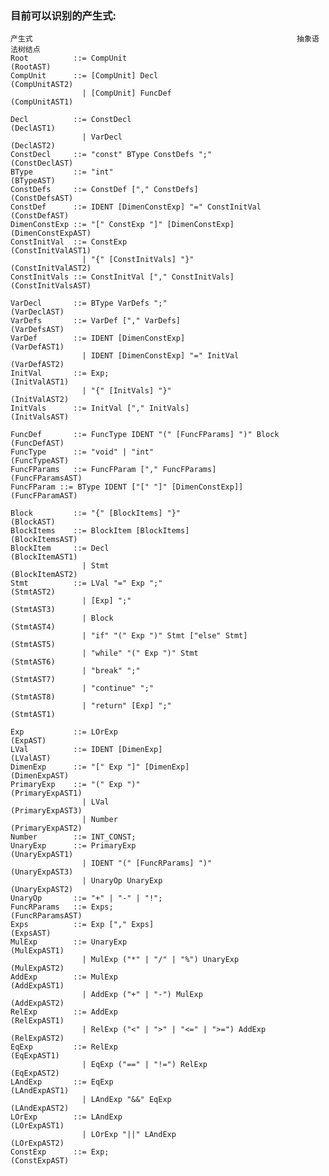 ### 目前可以识别的产生式:
    产生式                                                           抽象语法树结点
    Root          ::= CompUnit                                      (RootAST)
    CompUnit      ::= [CompUnit] Decl                               (CompUnitAST2)
                    | [CompUnit] FuncDef                            (CompUnitAST1)

    Decl          ::= ConstDecl                                     (DeclAST1)
                    | VarDecl                                       (DeclAST2)
    ConstDecl     ::= "const" BType ConstDefs ";"                   (ConstDeclAST)
    BType         ::= "int"                                         (BTypeAST)
    ConstDefs     ::= ConstDef ["," ConstDefs]                      (ConstDefsAST)
    ConstDef      ::= IDENT [DimenConstExp] "=" ConstInitVal        (ConstDefAST)
    DimenConstExp ::= "[" ConstExp "]" [DimenConstExp]              (DimenConstExpAST)
    ConstInitVal  ::= ConstExp                                      (ConstInitValAST1)
                    | "{" [ConstInitVals] "}"                       (ConstInitValAST2)
    ConstInitVals ::= ConstInitVal ["," ConstInitVals]              (ConstInitValsAST)
    
    VarDecl       ::= BType VarDefs ";"                             (VarDeclAST)
    VarDefs       ::= VarDef ["," VarDefs]                          (VarDefsAST)
    VarDef        ::= IDENT [DimenConstExp]                         (VarDefAST1)
                    | IDENT [DimenConstExp] "=" InitVal             (VarDefAST2)
    InitVal       ::= Exp;                                          (InitValAST1)
                    | "{" [InitVals] "}"                            (InitValAST2)
    InitVals      ::= InitVal ["," InitVals]                        (InitValsAST)

    FuncDef       ::= FuncType IDENT "(" [FuncFParams] ")" Block    (FuncDefAST)
    FuncType      ::= "void" | "int"                                (FuncTypeAST)
    FuncFParams   ::= FuncFParam ["," FuncFParams]                  (FuncFParamsAST)
    FuncFParam ::= BType IDENT ["[" "]" [DimenConstExp]]            (FuncFParamAST)

    Block         ::= "{" [BlockItems] "}"                          (BlockAST)
    BlockItems    ::= BlockItem [BlockItems]                        (BlockItemsAST)
    BlockItem     ::= Decl                                          (BlockItemAST1) 
                    | Stmt                                          (BlockItemAST2)
    Stmt          ::= LVal "=" Exp ";"                              (StmtAST2)
                    | [Exp] ";"                                     (StmtAST3)
                    | Block                                         (StmtAST4)
                    | "if" "(" Exp ")" Stmt ["else" Stmt]           (StmtAST5)
                    | "while" "(" Exp ")" Stmt                      (StmtAST6)
                    | "break" ";"                                   (StmtAST7)
                    | "continue" ";"                                (StmtAST8)
                    | "return" [Exp] ";"                            (StmtAST1)

    Exp           ::= LOrExp                                        (ExpAST)
    LVal          ::= IDENT [DimenExp]                              (LValAST)
    DimenExp      ::= "[" Exp "]" [DimenExp]                        (DimenExpAST)
    PrimaryExp    ::= "(" Exp ")"                                   (PrimaryExpAST1)
                    | LVal                                          (PrimaryExpAST3)
                    | Number                                        (PrimaryExpAST2)
    Number        ::= INT_CONST;
    UnaryExp      ::= PrimaryExp                                    (UnaryExpAST1)
                    | IDENT "(" [FuncRParams] ")"                   (UnaryExpAST3)
                    | UnaryOp UnaryExp                              (UnaryExpAST2)
    UnaryOp       ::= "+" | "-" | "!";
    FuncRParams   ::= Exps;                                         (FuncRParamsAST)
    Exps          ::= Exp ["," Exps]                                (ExpsAST)
    MulExp        ::= UnaryExp                                      (MulExpAST1)
                    | MulExp ("*" | "/" | "%") UnaryExp             (MulExpAST2)
    AddExp        ::= MulExp                                        (AddExpAST1)
                    | AddExp ("+" | "-") MulExp                     (AddExpAST2)
    RelExp        ::= AddExp                                        (RelExpAST1) 
                    | RelExp ("<" | ">" | "<=" | ">=") AddExp       (RelExpAST2)
    EqExp         ::= RelExp                                        (EqExpAST1) 
                    | EqExp ("==" | "!=") RelExp                    (EqExpAST2)
    LAndExp       ::= EqExp                                         (LAndExpAST1) 
                    | LAndExp "&&" EqExp                            (LAndExpAST2)
    LOrExp        ::= LAndExp                                       (LOrExpAST1)
                    | LOrExp "||" LAndExp                           (LOrExpAST2)
    ConstExp      ::= Exp;                                          (ConstExpAST)
